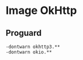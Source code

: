 # Image OkHttp

<MavenBadge :artifact="'image-okhttp'" />

## Proguard
```proguard
-dontwarn okhttp3.**
-dontwarn okio.**
```